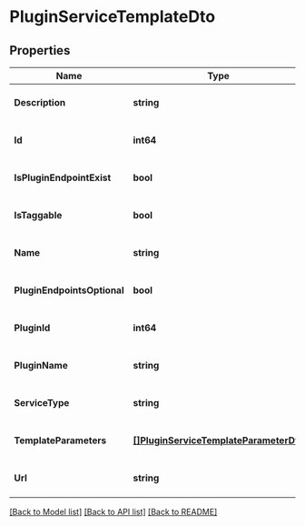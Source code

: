 # PluginServiceTemplateDto

## Properties
Name | Type | Description | Notes
------------ | ------------- | ------------- | -------------
**Description** | **string** |  | [optional] [default to null]
**Id** | **int64** |  | [optional] [default to null]
**IsPluginEndpointExist** | **bool** |  | [optional] [default to null]
**IsTaggable** | **bool** |  | [optional] [default to null]
**Name** | **string** |  | [optional] [default to null]
**PluginEndpointsOptional** | **bool** |  | [optional] [default to null]
**PluginId** | **int64** |  | [optional] [default to null]
**PluginName** | **string** |  | [optional] [default to null]
**ServiceType** | **string** |  | [optional] [default to null]
**TemplateParameters** | [**[]PluginServiceTemplateParameterDto**](PluginServiceTemplateParameterDto.md) |  | [optional] [default to null]
**Url** | **string** |  | [optional] [default to null]

[[Back to Model list]](../README.md#documentation-for-models) [[Back to API list]](../README.md#documentation-for-api-endpoints) [[Back to README]](../README.md)


